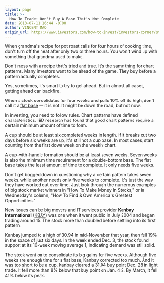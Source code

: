 ```yaml
---
layout: page
title: >-
  How To Trade: Don't Buy A Base That's Not Complete
date: 2013-07-11 16:44 -0700
author: VINCENT MAO
origin_url: https://www.investors.com/how-to-invest/investors-corner/stock-bases-need-time-to-form
---
```





When grandma's recipe for pot roast calls for four hours of cooking time, don't turn off the heat after only two or three hours. You won't wind up with something that grandma used to make.

  

Don't mess with a recipe that's tried and true. It's the same thing for chart patterns. Many investors want to be ahead of the game. They buy before a pattern actually completes.

  

Yes, sometimes, it's smart to try to get ahead. But in almost all cases, getting ahead can backfire.

  

When a stock consolidates for four weeks and pulls 10% off its high, don't call it a [flat base](http://education.investors.com/faq.aspx?nav=IBDUAsk) — it is not. It might be down the road, but not now.

  

In investing, you need to follow rules. Chart patterns have defined characteristics. IBD research has found that good chart patterns require a certain minimum amount of time to form.

  

A cup should be at least six completed weeks in length. If it breaks out two days before six weeks are up, it's still not a cup base. In most cases, start counting from the first down week on the weekly chart.

  

A cup-with-handle formation should be at least seven weeks. Seven weeks is also the minimum time requirement for a double-bottom base. The flat base takes the least amount of time to complete. It only needs five weeks.

  

Don't get bogged down in questioning why a certain pattern takes seven weeks, while another needs only five weeks to complete. It's just the way they have worked out over time. Just look through the numerous examples of big stock market winners in "How To Make Money In Stocks," or in Wednesday's column, "How To Find & Own America's Greatest Opportunities."

  

New issues can be big movers and IT services provider **Kanbay International** ([KBAY](https://research.investors.com/quote.aspx?symbol=KBAY)) was one when it went public in July 2004 and began trading around 15. The stock more than doubled before settling into its first pattern.

  

Kanbay jumped to a high of 30.94 in mid-November that year, then fell 19% in the space of just six days. In the week ended Dec. 3, the stock found support at its 10-week moving average 1, indicating demand was still solid.

  

The stock went on to consolidate its big gains for five weeks. Although five weeks are enough time for a flat base, Kanbay corrected too much. And it was too short to be a cup. Kanbay cleared a 31.04 buy point Dec. 28 in light trade. It fell more than 8% below that buy point on Jan. 4 2. By March, it fell 41% below its peak.




